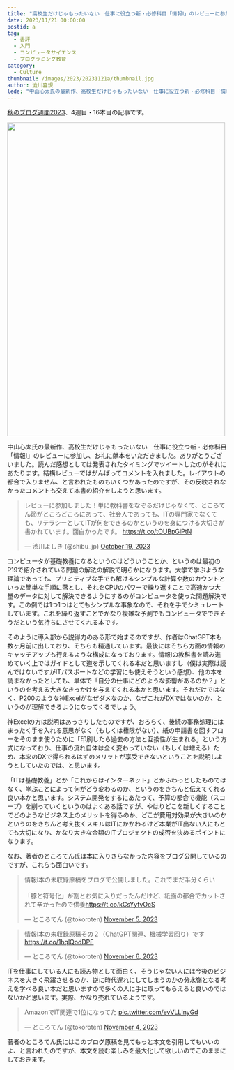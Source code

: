 ```yaml
---
title: "高校生だけじゃもったいない　仕事に役立つ新・必修科目「情報Ⅰ」のレビューに参加しました"
date: 2023/11/21 00:00:00
postid: a
tag:
  - 書評
  - 入門
  - コンピュータサイエンス
  - プログラミング教育
category:
  - Culture
thumbnail: /images/2023/20231121a/thumbnail.jpg
author: 澁川喜規
lede: "中山心太氏の最新作、高校生だけじゃもったいない　仕事に役立つ新・必修科目「情報Ⅰ」のレビューに参加し、お礼に献本をいただきました。"
---
```


[秋のブログ週間2023](/articles/20231030a/)、4週目・16本目の記事です。

<a href="https://www.amazon.co.jp/dp/4569855318">
<img src="/images/2023/20231121a/81p3z6gOFlL._SL1500_.jpg" alt="" width="500" height="719">
</a>

中山心太氏の最新作、高校生だけじゃもったいない　仕事に役立つ新・必修科目「情報Ⅰ」のレビューに参加し、お礼に献本をいただきました。ありがとうございました。読んだ感想としては発表されたタイミングでツイートしたのがそれにあたります。結構レビューではがんばってコメントを入れました。レイアウトの都合で入りません、と言われたものもいくつかあったのですが、その反映されなかったコメントも交えて本書の紹介をしようと思います。

<blockquote class="twitter-tweet"><p lang="ja" dir="ltr">レビューに参加しました！単に教科書をなぞるだけじゃなくて、ところてん節がところどころにあって、社会人であっても、ITの専門家でなくても、リテラシーとしてITが何をできるのかというのを身につける大切さが書かれています。面白かったです。 <a href="https://t.co/tOUBpGiPtN">https://t.co/tOUBpGiPtN</a></p>&mdash; 渋川よしき (@shibu_jp) <a href="https://twitter.com/shibu_jp/status/1714969014127210913?ref_src=twsrc%5Etfw">October 19, 2023</a></blockquote> <script async src="https://platform.twitter.com/widgets.js" charset="utf-8"></script>

コンピュータが基礎教養になるというのはどういうことか、というのは最初のP19で紹介されている問題の解法の解説で明らかになります。大学で学ぶような理論であっても、プリミティブな手でも解けるシンプルな計算や数のカウントといった簡単な手順に落とし、それをCPUのパワーで繰り返すことで高速かつ大量のデータに対して解決できるようにするのがコンピュータを使った問題解決です。この例では1つ1つはとてもシンプルな事象なので、それを手でシミュレートしています。これを繰り返すことでかなり複雑な予測でもコンピュータでできそうだという気持ちにさせてくれる本です。

そのように導入部から説得力のある形で始まるのですが、作者はChatGPT本も数ヶ月前に出しており、そちらも精通しています。最後にはそちら方面の情報のキャッチアップも行えるような構成になっております。情報Iの教科書を読み進めていく上ではガイドとして道を示してくれる本だと思いますし（僕は実際は読んではないですがITパスポートなどの学習にも使えそうという感想）、他の本を読まなかったとしても、単体で「自分の仕事にどのような影響があるのか？」というのを考える大きなきっかけを与えてくれる本かと思います。それだけではなく、P200のような神Excelがなぜダメなのか、なぜこれがDXではないのか、というのが理解できるようになってくるでしょう。

神Excelの方は説明はあっさりしたものですが、おろらく、後続の事務処理にはまったく手を入れる意思がなく（もしくは権限がない）、紙の申請書を回すフローをそのまま使うために「印刷したら過去の方法と互換性が生まれる」という方式になっており、仕事の流れ自体は全く変わっていない（もしくは増える）ため、本来のDXで得られるはずのメリットが享受できないということを説明しようとしていたのでは、と思います。

「ITは基礎教養」とか「これからはインターネット」とかふわっとしたものではなく、学ぶことによって何がどう変わるのか、というのをきちんと伝えてくれる良い本かと思います。システム開発をするにあたって、予算の都合で機能（スコープ）を削っていくというのはよくある話ですが、やはりどこを新しくすることでどのようなビジネス上のメリットを得るのか、どこが費用対効果が大きいのかというのをきちんと考え抜くスキルはITにかかわるけど本業がIT出ない人にもとても大切になり、かなり大きな金額のITプロジェクトの成否を決めるポイントになります。

なお、著者のところてん氏は本に入りきらなかった内容をブログ公開しているのですが、これらも面白いです。

<blockquote class="twitter-tweet"><p lang="ja" dir="ltr">情報I本の未収録原稿をブログで公開しました。これでまだ半分くらい<br><br>「豚と符号化」が割とお気に入りだったんだけど、紙面の都合でカットされて辛かったので供養<a href="https://t.co/kCsYyfvOcS">https://t.co/kCsYyfvOcS</a></p>&mdash; ところてん (@tokoroten) <a href="https://twitter.com/tokoroten/status/1721189428692127921?ref_src=twsrc%5Etfw">November 5, 2023</a></blockquote>

<blockquote class="twitter-tweet"><p lang="ja" dir="ltr">情報I本の未収録原稿その２（ChatGPT関連、機械学習回り）です<a href="https://t.co/1hqlQodDPF">https://t.co/1hqlQodDPF</a></p>&mdash; ところてん (@tokoroten) <a href="https://twitter.com/tokoroten/status/1721527135293116850?ref_src=twsrc%5Etfw">November 6, 2023</a></blockquote>

ITを仕事にしている人にも読み物として面白く、そうじゃない人には今後のビジネスを大きく飛躍させるのか、逆に時代遅れにしてしまうのかの分水嶺となる考えを学べる良い本だと思いますので多くの人に手に取ってもらえると良いのではないかと思います。実際、かなり売れているようです。

<blockquote class="twitter-tweet"><p lang="ja" dir="ltr">AmazonでIT関連で1位になってた <a href="https://t.co/evVLLInyGd">pic.twitter.com/evVLLInyGd</a></p>&mdash; ところてん (@tokoroten) <a href="https://twitter.com/tokoroten/status/1720646425405710838?ref_src=twsrc%5Etfw">November 4, 2023</a></blockquote>

著者のところてん氏にはこのブログ原稿を見てもっと本文を引用してもいいのよ、と言われたのですが、本文を読む楽しみを最大化して欲しいのでこのままにしておきます。
